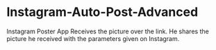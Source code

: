 # Instagram-Auto-Post-Advanced
Instagram Poster App Receives the picture over the link. He shares the picture he received with the parameters given on Instagram.
